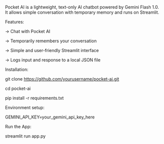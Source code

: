 Pocket AI is a lightweight, text-only AI chatbot powered by Gemini Flash 1.0. It allows simple conversation with temporary memory and runs on Streamlit.

Features:

-> Chat with Pocket AI

-> Temporarily remembers your conversation

-> Simple and user-friendly Streamlit interface

-> Logs input and response to a local JSON file

Installation:

git clone https://github.com/yourusername/pocket-ai.git

cd pocket-ai

pip install -r requirements.txt

Environment setup:

GEMINI_API_KEY=your_gemini_api_key_here

Run the App:

streamlit run app.py
